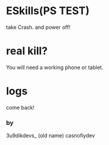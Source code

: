 # ESkills(PS TEST)
take Crash. and power off!
# real kill?
You will need a working phone or tablet. 
# logs
come back!
### by
3u9dikdevs_ (old name)
casnofiydev
